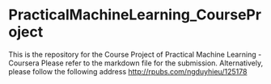 # PracticalMachineLearning_CourseProject
This is the repository for the Course Project of Practical Machine Learning - Coursera
Please refer to the markdown file for the submission.
Alternatively, please follow the following address
http://rpubs.com/ngduyhieu/125178
